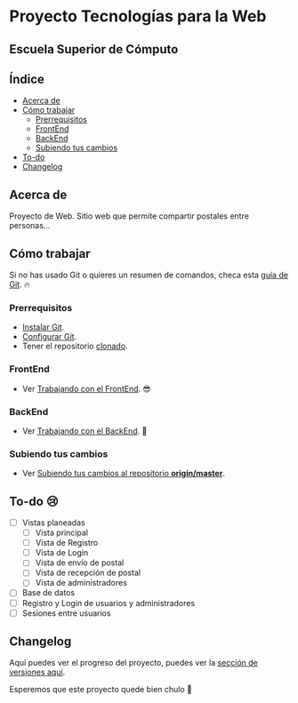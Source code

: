 # Proyecto Tecnologías para la Web
## Escuela Superior de Cómputo

## Índice
- [Acerca de](#acerca-de)
- [Cómo trabajar](#cómo-trabajar)
    - [Prerrequisitos](#prerrequisitos)
    - [FrontEnd](#frontend)
    - [BackEnd](#backend)
    - [Subiendo tus cambios](#subiendo-tus-cambios)
- [To-do](#to-do)
- [Changelog](#changelog)

## Acerca de
Proyecto de Web. Sitio web que permite compartir postales entre personas...

## Cómo trabajar

Si no has usado Git o quieres un resumen de comandos, checa esta [guía de Git](docs/GIT_GUIDE.md). :fire:

### Prerrequisitos
- [Instalar Git](docs/GIT_GUIDE.md#instalación).
- [Configurar Git](docs/GIT_GUIDE.md#configuración-inicial).
- Tener el repositorio [clonado](docs/GIT_GUIDE.md#clonando-el-repositorio).
### FrontEnd
- Ver [Trabajando con el FrontEnd](docs/FRONTEND.md). :sunglasses:
### BackEnd
- Ver [Trabajando con el BackEnd](docs/BACKEND.md). :muscle:
### Subiendo tus cambios
- Ver [Subiendo tus cambios al repositorio **origin/master**](docs/GIT_GUIDE.md#subiendo-tus-commits-al-repositorio).

## To-do :cry:
- [ ] Vistas planeadas
    - [ ] Vista principal
    - [ ] Vista de Registro
    - [ ] Vista de Login
    - [ ] Vista de envío de postal
    - [ ] Vista de recepción de postal
    - [ ] Vista de administradores 
- [ ] Base de datos
- [ ] Registro y Login de usuarios y administradores
- [ ] Sesiones entre usuarios

## Changelog
Aquí puedes ver el progreso del proyecto, puedes ver la [sección de versiones aquí](CHANGELOG.md).

Esperemos que este proyecto quede bien chulo :pray: